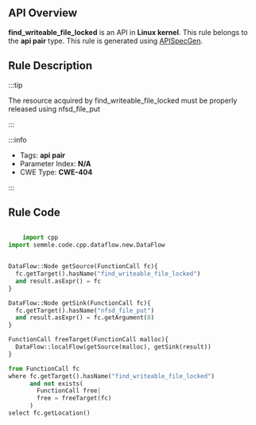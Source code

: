 ---
---


## API Overview
**find_writeable_file_locked** is an API in **Linux kernel**. This rule belongs to the **api pair** type. This rule is generated using [APISpecGen](../../tools/APISpecGen).
## Rule Description

:::tip

The resource acquired by find_writeable_file_locked must be properly released using nfsd_file_put

:::

:::info

- Tags: **api pair**
- Parameter Index: **N/A**
- CWE Type: **CWE-404**

:::

## Rule Code
```python

    import cpp
import semmle.code.cpp.dataflow.new.DataFlow


DataFlow::Node getSource(FunctionCall fc){
  fc.getTarget().hasName("find_writeable_file_locked")
  and result.asExpr() = fc
}

DataFlow::Node getSink(FunctionCall fc){
  fc.getTarget().hasName("nfsd_file_put")
  and result.asExpr() = fc.getArgument(0)
}

FunctionCall freeTarget(FunctionCall malloc){
  DataFlow::localFlow(getSource(malloc), getSink(result))
}

from FunctionCall fc
where fc.getTarget().hasName("find_writeable_file_locked")
      and not exists(
        FunctionCall free| 
        free = freeTarget(fc)
      )
select fc.getLocation()

    
```